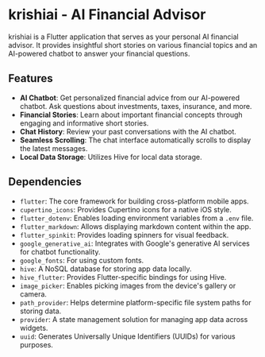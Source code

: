 # krishiai - AI Financial Advisor

krishiai is a Flutter application that serves as your personal AI financial advisor. It provides insightful short stories on various financial topics and an AI-powered chatbot to answer your financial questions.

## Features

- **AI Chatbot**: Get personalized financial advice from our AI-powered chatbot. Ask questions about investments, taxes, insurance, and more.
- **Financial Stories**: Learn about important financial concepts through engaging and informative short stories.
- **Chat History**: Review your past conversations with the AI chatbot.
- **Seamless Scrolling**: The chat interface automatically scrolls to display the latest messages.
- **Local Data Storage**: Utilizes Hive for local data storage.

## Dependencies

- `flutter`: The core framework for building cross-platform mobile apps.
- `cupertino_icons`: Provides Cupertino icons for a native iOS style.
- `flutter_dotenv`: Enables loading environment variables from a `.env` file.
- `flutter_markdown`: Allows displaying markdown content within the app.
- `flutter_spinkit`: Provides loading spinners for visual feedback.
- `google_generative_ai`: Integrates with Google's generative AI services for chatbot functionality.
- `google_fonts`: For using custom fonts.
- `hive`: A NoSQL database for storing app data locally.
- `hive_flutter`: Provides Flutter-specific bindings for using Hive.
- `image_picker`: Enables picking images from the device's gallery or camera.
- `path_provider`: Helps determine platform-specific file system paths for storing data.
- `provider`: A state management solution for managing app data across widgets.
- `uuid`: Generates Universally Unique Identifiers (UUIDs) for various purposes.
